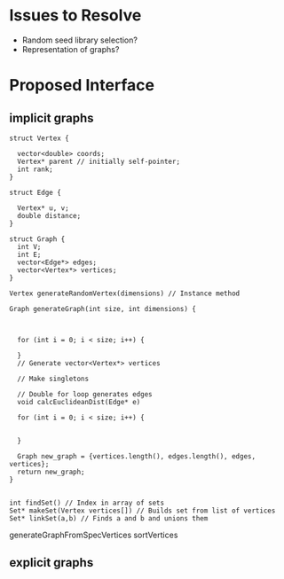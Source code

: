 # Issues to Resolve

* Random seed library selection?
* Representation of graphs?

# Proposed Interface

## implicit graphs

```
struct Vertex {

  vector<double> coords;
  Vertex* parent // initially self-pointer;
  int rank;
}

struct Edge {

  Vertex* u, v;
  double distance;
}

struct Graph {
  int V;
  int E;
  vector<Edge*> edges;
  vector<Vertex*> vertices;
}

Vertex generateRandomVertex(dimensions) // Instance method

Graph generateGraph(int size, int dimensions) {



  for (int i = 0; i < size; i++) {

  }
  // Generate vector<Vertex*> vertices

  // Make singletons

  // Double for loop generates edges
  void calcEuclideanDist(Edge* e)

  for (int i = 0; i < size; i++) {


  }

  Graph new_graph = {vertices.length(), edges.length(), edges, vertices};
  return new_graph;
}


int findSet() // Index in array of sets
Set* makeSet(Vertex vertices[]) // Builds set from list of vertices
Set* linkSet(a,b) // Finds a and b and unions them
```

generateGraphFromSpecVertices
sortVertices


## explicit graphs
